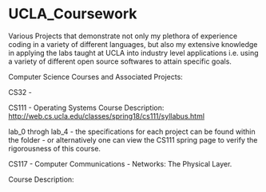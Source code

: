 # UCLA_Coursework
Various Projects that demonstrate not only my plethora of experience coding in a variety of different languages, but also my extensive knowledge in applying the labs taught at UCLA into industry level applications i.e. using a variety of different open source softwares to attain specific goals.

Computer Science Courses and Associated Projects: 

CS32 - 

CS111 - Operating Systems
Course Description: http://web.cs.ucla.edu/classes/spring18/cs111/syllabus.html

lab_0 throgh lab_4 - the specifications for each project can be found within the folder - or alternatively one can view the CS111 spring page to verify the rigorousness of this course.

CS117 - Computer Communications - Networks: The Physical Layer.

Course Description: 
